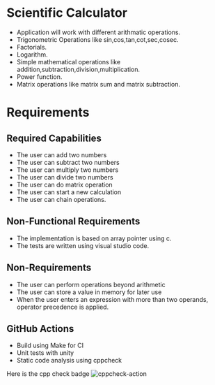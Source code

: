 # Scientific Calculator
 
* Application will work with different arithmatic operations.
* Trigonometric Operations like sin,cos,tan,cot,sec,cosec.
* Factorials.
* Logarithm.
* Simple mathematical operations like addition,subtraction,division,multiplication.
* Power function.
* Matrix operations like matrix sum and matrix subtraction.

# Requirements

  ## Required Capabilities
  
  * The user can add two numbers
  * The user can subtract two numbers
  * The user can multiply two numbers
  * The user can divide two numbers
  * The user can do matrix operation
  * The user can start a new calculation
  * The user can chain operations.
    
  ## Non-Functional Requirements
  
  * The implementation is based on array pointer using c.
  * The tests are written using visual studio code.
   
  ## Non-Requirements
  
  * The user can perform operations beyond arithmetic
  * The user can store a value in memory for later use
  * When the user enters an expression with more than two operands, operator precedence is applied.

## GitHub Actions
* Build using Make for CI
* Unit tests with unity
* Static code analysis using cppcheck

    
Here is the cpp check badge
![cppcheck-action](https://github.com/useorlose/scalculator/workflows/cppcheck-action/badge.svg)














